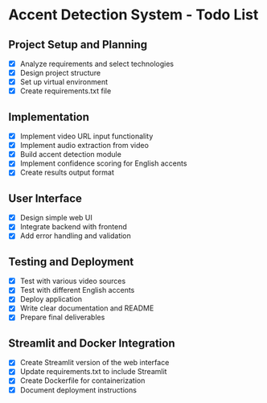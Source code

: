 # Accent Detection System - Todo List

## Project Setup and Planning
- [x] Analyze requirements and select technologies
- [x] Design project structure
- [x] Set up virtual environment
- [x] Create requirements.txt file

## Implementation
- [x] Implement video URL input functionality
- [x] Implement audio extraction from video
- [x] Build accent detection module
- [x] Implement confidence scoring for English accents
- [x] Create results output format

## User Interface
- [x] Design simple web UI
- [x] Integrate backend with frontend
- [x] Add error handling and validation

## Testing and Deployment
- [x] Test with various video sources
- [x] Test with different English accents
- [x] Deploy application
- [x] Write clear documentation and README
- [x] Prepare final deliverables

## Streamlit and Docker Integration
- [x] Create Streamlit version of the web interface
- [x] Update requirements.txt to include Streamlit
- [x] Create Dockerfile for containerization
- [x] Document deployment instructions

